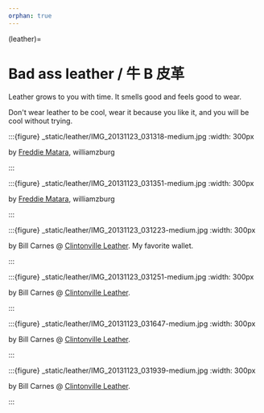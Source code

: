 ```yaml
---
orphan: true
---
```


(leather)=

# Bad ass leather / 牛 B 皮革

Leather grows to you with time. It smells good and feels good to wear.

Don't wear leather to be cool, wear it because you like it, and you will
be cool without trying.

:::{figure} \_static/leather/IMG_20131123_031318-medium.jpg
:width: 300px

by [Freddie Matara][freddie matara], williamzburg

:::

:::{figure} \_static/leather/IMG_20131123_031351-medium.jpg
:width: 300px

by [Freddie Matara][freddie matara], williamzburg

:::

:::{figure} \_static/leather/IMG_20131123_031223-medium.jpg
:width: 300px

by Bill Carnes @ [Clintonville Leather][clintonville leather]. My favorite wallet.

:::

:::{figure} \_static/leather/IMG_20131123_031251-medium.jpg
:width: 300px

by Bill Carnes @ [Clintonville Leather][clintonville leather].

:::

:::{figure} \_static/leather/IMG_20131123_031647-medium.jpg
:width: 300px

by Bill Carnes @ [Clintonville Leather][clintonville leather].

:::

:::{figure} \_static/leather/IMG_20131123_031939-medium.jpg
:width: 300px

by Bill Carnes @ [Clintonville Leather][clintonville leather].

:::

[freddie matara]: http://freddiematara.com/
[clintonville leather]: http://www.etsy.com/shop/ClintonvilleLeather
